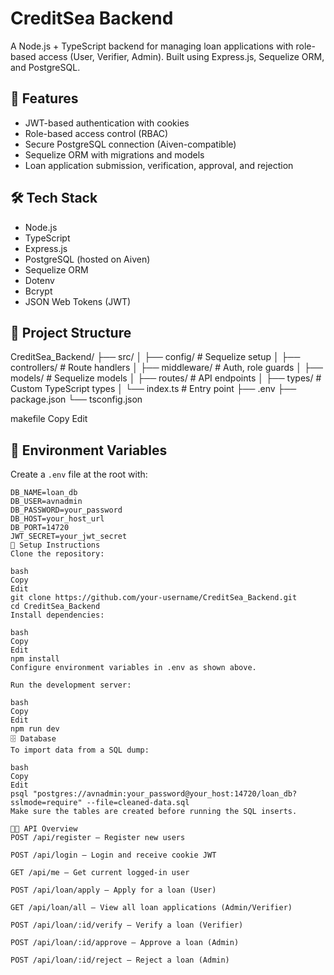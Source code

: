 # CreditSea Backend

A Node.js + TypeScript backend for managing loan applications with role-based access (User, Verifier, Admin). Built using Express.js, Sequelize ORM, and PostgreSQL.

## 🚀 Features

- JWT-based authentication with cookies
- Role-based access control (RBAC)
- Secure PostgreSQL connection (Aiven-compatible)
- Sequelize ORM with migrations and models
- Loan application submission, verification, approval, and rejection

## 🛠 Tech Stack

- Node.js
- TypeScript
- Express.js
- PostgreSQL (hosted on Aiven)
- Sequelize ORM
- Dotenv
- Bcrypt
- JSON Web Tokens (JWT)

## 📁 Project Structure

CreditSea_Backend/ ├── src/ │ ├── config/ # Sequelize setup │ ├── controllers/ # Route handlers │ ├── middleware/ # Auth, role guards │ ├── models/ # Sequelize models │ ├── routes/ # API endpoints │ ├── types/ # Custom TypeScript types │ └── index.ts # Entry point ├── .env ├── package.json └── tsconfig.json

makefile
Copy
Edit

## 🔐 Environment Variables

Create a `.env` file at the root with:

```env
DB_NAME=loan_db
DB_USER=avnadmin
DB_PASSWORD=your_password
DB_HOST=your_host_url
DB_PORT=14720
JWT_SECRET=your_jwt_secret
🧪 Setup Instructions
Clone the repository:

bash
Copy
Edit
git clone https://github.com/your-username/CreditSea_Backend.git
cd CreditSea_Backend
Install dependencies:

bash
Copy
Edit
npm install
Configure environment variables in .env as shown above.

Run the development server:

bash
Copy
Edit
npm run dev
🗄 Database
To import data from a SQL dump:

bash
Copy
Edit
psql "postgres://avnadmin:your_password@your_host:14720/loan_db?sslmode=require" --file=cleaned-data.sql
Make sure the tables are created before running the SQL inserts.

🧑‍💻 API Overview
POST /api/register – Register new users

POST /api/login – Login and receive cookie JWT

GET /api/me – Get current logged-in user

POST /api/loan/apply – Apply for a loan (User)

GET /api/loan/all – View all loan applications (Admin/Verifier)

POST /api/loan/:id/verify – Verify a loan (Verifier)

POST /api/loan/:id/approve – Approve a loan (Admin)

POST /api/loan/:id/reject – Reject a loan (Admin)
